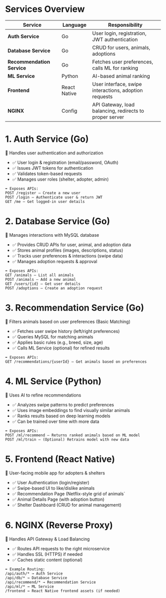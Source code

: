 # Services Overview

| Service               | Language     | Responsibility                                      |
|-----------------------|--------------|-----------------------------------------------------|
| **Auth Service**       | Go           | User login, registration, JWT authentication        |
| **Database Service**   | Go           | CRUD for users, animals, adoptions                  |
| **Recommendation Service** | Go       | Fetches user preferences, calls ML for ranking      |
| **ML Service**         | Python       | AI-based animal ranking                             |
| **Frontend**           | React Native | User interface, swipe interactions, adoption requests |
| **NGINX**              | Config       | API Gateway, load balancing, redirects to proper server                         |


# 1. Auth Service (Go)

📌 Handles user authentication and authorization
- ✅ User login & registration (email/password, OAuth)
- ✅ Issues JWT tokens for authentication
- ✅ Validates token-based requests
- ✅ Manages user roles (shelter, adopter, admin)

```
➡ Exposes APIs:
POST /register – Create a new user
POST /login – Authenticate user & return JWT
GET /me – Get logged-in user details
```

# 2. Database Service (Go)

📌 Manages interactions with MySQL database
- ✅ Provides CRUD APIs for user, animal, and adoption data
- ✅ Stores animal profiles (images, descriptions, status)
- ✅ Tracks user preferences & interactions (swipe data)
- ✅ Manages adoption requests & approval

```
➡ Exposes APIs:
GET /animals – List all animals
POST /animals – Add a new animal
GET /users/{id} – Get user details
POST /adoptions – Create an adoption request
```

# 3. Recommendation Service (Go)

📌 Filters animals based on user preferences (Basic Matching)
- ✅ Fetches user swipe history (left/right preferences)
- ✅ Queries MySQL for matching animals
- ✅ Applies basic rules (e.g., breed, size, age)
- ✅ Calls ML Service (optional) for refined results

```
➡ Exposes APIs:
GET /recommendations/{userId} – Get animals based on preferences
```

# 4. ML Service (Python)

📌 Uses AI to refine recommendations
- ✅ Analyzes swipe patterns to predict preferences
- ✅ Uses image embeddings to find visually similar animals
- ✅ Ranks results based on deep learning models
- ✅ Can be trained over time with more data

```
➡ Exposes APIs:
POST /ml/recommend – Returns ranked animals based on ML model
POST /ml/train – (Optional) Retrains model with new data
````

# 5. Frontend (React Native)

📌 User-facing mobile app for adopters & shelters

- ✅ User Authentication (login/register)
- ✅ Swipe-based UI to like/dislike animals
- ✅ Recommendation Page (Netflix-style grid of animals`
- ✅ Animal Details Page (with adoption button)
- ✅ Shelter Dashboard (CRUD for animal management)

# 6. NGINX (Reverse Proxy)
📌 Handles API Gateway & Load Balancing

- ✅ Routes API requests to the right microservice
- ✅ Handles SSL (HTTPS) if needed
- ✅ Caches static content (optional)
```
➡ Example Routing:
/api/auth/* → Auth Service
/api/db/* → Database Service
/api/recommend/* → Recommendation Service
/api/ml/* → ML Service
/frontend → React Native frontend assets (if needed)
```
